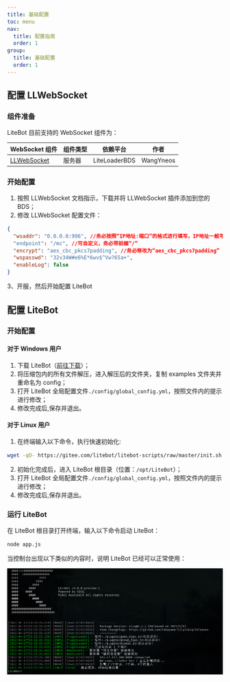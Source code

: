 ```yaml
---
title: 基础配置
toc: menu
nav:
  title: 配置指南
  order: 1
group:
  title: 基础配置
  order: 1
---
```


## 配置 LLWebSocket

### 组件准备

LiteBot 目前支持的 WebSocket 组件为：

| WebSocket 组件                                                                          | 组件类型 | 依赖平台      | 作者      |
| --------------------------------------------------------------------------------------- | -------- | ------------- | --------- |
| [LLWebSocket](https://www.minebbs.com/resources/c-bdx-liteloader-bdswebsocketapi.2150/) | 服务器   | LiteLoaderBDS | WangYneos |

### 开始配置

1. 按照 LLWebSocket 文档指示，下载并将 LLWebSocket 插件添加到您的 BDS；
2. 修改 LLWebSocket 配置文件：

```json
{
  "wsaddr": "0.0.0.0:996", //务必按照“IP地址:端口”的格式进行填写，IP地址一般写0.0.0.0（即监听本机所有IP地址）
  "endpoint": "/mc", //可自定义，务必带前缀“/”
  "encrypt": "aes_cbc_pkcs7padding", //务必修改为“aes_cbc_pkcs7padding”
  "wspasswd": "32v34W#e6%E*6wv$^Vw?65a+",
  "enableLog": false
}
```

3、开服，然后开始配置 LiteBot

## 配置 LiteBot

### 开始配置

#### 对于 Windows 用户

1. 下载 LiteBot（[前往下载](https://asurin219.coding.net/public-artifacts/litebot/litebot/packages)）；
2. 将压缩包内的所有文件解压，进入解压后的文件夹，复制 examples 文件夹并重命名为 config；
3. 打开 LiteBot 全局配置文件`./config/global_config.yml`，按照文件内的提示进行修改；
4. 修改完成后,保存并退出。

#### 对于 Linux 用户

1. 在终端输入以下命令，执行快速初始化:

```bash
wget -qO- https://gitee.com/litebot/litebot-scripts/raw/master/init.sh | bash
```

2. 初始化完成后，进入 LiteBot 根目录（位置：`/opt/LiteBot`）；
3. 打开 LiteBot 全局配置文件`./config/global_config.yml`，按照文件内的提示进行修改；
4. 修改完成后,保存并退出。

### 运行 LiteBot

在 LiteBot 根目录打开终端，输入以下命令启动 LiteBot：

```bash
node app.js
```

当控制台出现以下类似的内容时，说明 LiteBot 已经可以正常使用：

<img src = "../../../public/images/guide/basic/litebot_ok.png"></br>
